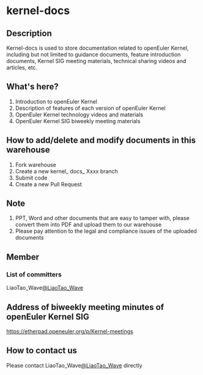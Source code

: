 # kernel-docs

## Description
Kernel-docs is used to store documentation related to openEuler Kernel, including but not limited to guidance documents, feature introduction documents, Kernel SIG meeting materials, technical sharing videos and articles, etc.

## What's here?

1. Introduction to openEuler Kernel
2. Description of features of each version of openEuler Kernel
3. OpenEuler Kernel technology videos and materials
4. OpenEuler Kernel SIG biweekly meeting materials

## How to add/delete and modify documents in this warehouse
1. Fork warehouse
2. Create a new kernel_ docs_ Xxxx branch
3. Submit code
4. Create a new Pull Request

## Note
1. PPT, Word and other documents that are easy to tamper with, please convert them into PDF and upload them to our warehouse
2. Please pay attention to the legal and compliance issues of the uploaded documents

## Member

### List of committers
LiaoTao_Wave[@LiaoTao_Wave](https://gitee.com/LiaoTao_Wave)

## Address of biweekly meeting minutes of openEuler Kernel SIG
https://etherpad.openeuler.org/p/Kernel-meetings

## How to contact us
Please contact LiaoTao_Wave[@LiaoTao_Wave](https://gitee.com/LiaoTao_Wave) directly
